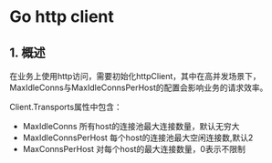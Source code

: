 # Go http client

## 1. 概述

在业务上使用http访问，需要初始化httpClient，其中在高并发场景下，MaxIdleConns与MaxIdleConnsPerHost的配置会影响业务的请求效率。



Client.Transports属性中包含：

- MaxIdleConns  所有host的连接池最大连接数量，默认无穷大
- MaxIdleConnsPerHost  每个host的连接池最大空闲连接数,默认2
- MaxConnsPerHost 对每个host的最大连接数量，0表示不限制